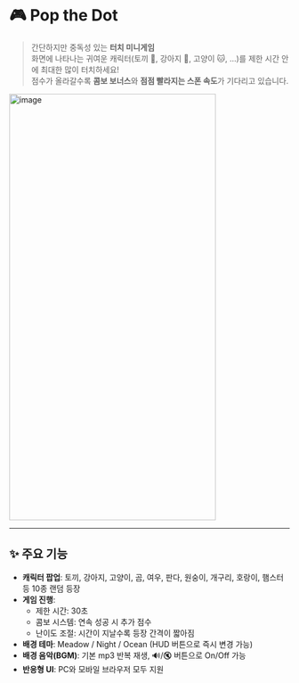 # 🎮 Pop the Dot

> 간단하지만 중독성 있는 **터치 미니게임**  
> 화면에 나타나는 귀여운 캐릭터(토끼 🐰, 강아지 🐶, 고양이 🐱, …)를 제한 시간 안에 최대한 많이 터치하세요!  
> 점수가 올라갈수록 **콤보 보너스**와 **점점 빨라지는 스폰 속도**가 기다리고 있습니다.  

<img width="371" height="765" alt="image" src="https://github.com/user-attachments/assets/fc3fe9d7-0479-4a6b-9fdf-cabcad511a4a" />


---

## ✨ 주요 기능

- **캐릭터 팝업**: 토끼, 강아지, 고양이, 곰, 여우, 판다, 원숭이, 개구리, 호랑이, 햄스터 등 10종 랜덤 등장  
- **게임 진행**:  
  - 제한 시간: 30초  
  - 콤보 시스템: 연속 성공 시 추가 점수  
  - 난이도 조절: 시간이 지날수록 등장 간격이 짧아짐
- **배경 테마**: Meadow / Night / Ocean (HUD 버튼으로 즉시 변경 가능)  
- **배경 음악(BGM)**: 기본 mp3 반복 재생, 🔊/🔇 버튼으로 On/Off 가능  
- **반응형 UI**: PC와 모바일 브라우저 모두 지원  
